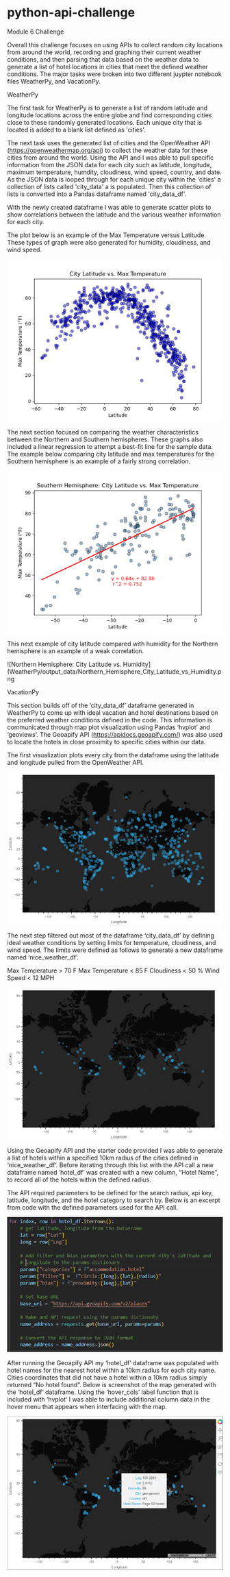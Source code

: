 # python-api-challenge
Module 6 Challenge


Overall this challenge focuses on using APIs to collect random city locations from around the world, recording and graphing their current weather conditions, and then parsing that data based on the weather data to generate a list of hotel locations in cities that meet the defined weather conditions. The major tasks were broken into two different juypter notebook files WeatherPy, and VacationPy.


WeatherPy


The first task for WeatherPy is to generate a list of random latitude and longitude locations across the entire globe and find corresponding cities close to these randomly generated locations. Each unique city that is located is added to a blank list defined as 'cities'.


The next task uses the generated list of cities and the OpenWeather API (https://openweathermap.org/api) to collect the weather data for these cities from around the world. Using the API and I was able to pull specific information from the JSON data for each city such as latitude, longitude, maximum temperature, humdity, cloudiness, wind speed, country, and date. As the JSON data is looped through for each unique city within the 'cities' a collection of lists called 'city_data' a is populated. Then this collection of lists is converted into a Pandas dataframe named 'city_data_df'.


With the newly created dataframe I was able to generate scatter plots to show correlations between the latitude and the various weather information for each city.


The plot below is an example of the Max Temperature versus Latitude. These types of graph were also generated for humidity, cloudiness, and wind speed.


![City Latitude vs. Max Temperture](WeatherPy/output_data/City_Lat_vs_Max_Temp.png)


The next section focused on comparing the weather characteristics between the Northern and Southern hemispheres. These graphs also included a linear regression to attempt a best-fit line for the sample data. The example below comparing city latitude and max temperatures for the Southern hemisphere is an example of a fairly strong correlation.


![Southern Hemisphere: City Latitude vs. Max Temperature](WeatherPy/output_data/Southern_Hemisphere_City_Latitude_vs_Max_Temperature.png)


This next example of city latitude compared with humidity for the Northern hemisphere is an example of a weak correlation.


![Northern Hemisphere: City Latitude vs. Humidity](WeatherPy/output_data/Northern_Hemisphere_City_Latitude_vs_Humidity.png


VacationPy


This section builds off of the ‘city_data_df’ dataframe generated in WeatherPy to come up with ideal vacation and hotel destinations based on the preferred weather conditions defined in the code. This information is communicated through map plot visualization using Pandas ‘hvplot’ and ‘geoviews’. The Geoapify API (https://apidocs.geoapify.com/) was also used  to locate the hotels in close proximity to specific cities within our data.


The first visualization plots every city from the dataframe using the latitude and longitude pulled from the OpenWeather API.


![Plot of City Dataframe](WeatherPy/output_data/city_data_map.png)


The next step filtered out most of the dataframe ‘city_data_df’ by defining ideal weather conditions by setting limits for temperature, cloudiness, and wind speed. The limits were defined as follows to generate a new dataframe named ‘nice_weather_df’.


Max Temperature > 70 F
Max Temperature < 85 F
Cloudiness < 50 %
Wind Speed < 12 MPH


![Plot of City Dataframe](WeatherPy/output_data/nice_weather_map.png)


Using the Geoapify API and the starter code provided I was able to generate a list of hotels within a specified 10km radius of the cities defined in ‘nice_weather_df’. Before iterating through this list with the API call a new dataframe named ‘hotel_df’ was created with a new column, “Hotel Name”, to record all of the hotels within the defined radius.


The API required parameters to be defined for the search radius, api key, latitude, longitude, and the hotel category to search by. Below is an excerpt from code with the defined parameters used for the API call.


![Code Excerpt from VacationPy - API Call](WeatherPy/output_data/VacationPy_code_excerpt.png)


After running the Geoapify API my ‘hotel_df’ dataframe was populated with hotel names for the nearest hotel within a 10km radius for each city name. Cities coordinates that did not have a hotel within a 10km radius simply returned “No hotel found”. Below is screenshot of the map generated with the ‘hotel_df’ dataframe. Using the ‘hover_cols’ label function that is included with ‘hvplot’ I was able to include additional column data in the hover menu that appears when interfacing with the map.


![Hotel Map - Hover Data](WeatherPy/output_data/hotel_map_screenshot.png)


    